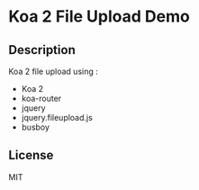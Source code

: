 # Koa 2 File Upload Demo

## Description

Koa 2 file upload using :

* Koa 2
* koa-router
* jquery
* jquery.fileupload.js
* busboy


## License

MIT
